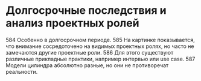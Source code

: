 # Долгосрочные последствия и анализ проектных ролей

584 Особенно в долгосрочном периоде.
585 На картинке показывается, что внимание сосредоточено на видимых проектных ролях, но часто не замечаются другие проектные роли.
586 Для этого существуют различные прикладные практики, например интервью или use case.
587 Модели цилиндра абсолютно разные, но они не противоречат реальности.
